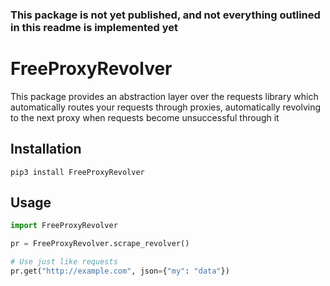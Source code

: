 ### This package is not yet published, and not everything outlined in this readme is implemented yet

# FreeProxyRevolver
This package provides an abstraction layer over the requests library which automatically routes your requests through proxies, automatically revolving to the next proxy when requests become unsuccessful through it

## Installation
```shell
pip3 install FreeProxyRevolver
```

## Usage
```python
import FreeProxyRevolver

pr = FreeProxyRevolver.scrape_revolver()

# Use just like requests
pr.get("http://example.com", json={"my": "data"})
```